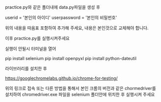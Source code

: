 practice.py와 같은 폴더내에 data.py파일을 생성 후 

userid = '본인의 아이디'
userpassword = '본인의 비밀번호'

위의 내용을 따옴표 포함하여 추가해 주세요, 내용은 본인것으로 교체해야 합니다.

이후 practice.py를 실행시켜주세요


실행이 안될시 터미널을 열어

pip install selenium
pip install openpyxl
pip install python-dateutil

라이브러리를 설치한 후

https://googlechromelabs.github.io/chrome-for-testing/

위의 링크로 접속 또는 다른 방법을 통해서 본인 크롬의 버전과 같은 chormedriver를 설치하여 
chromedriver.exe 파일을 selenium 폴더안에 위치한 후 실행시켜 주세요